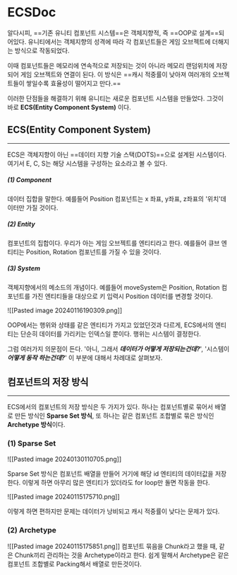 # ECSDoc

알다시피, ==기존 유니티 컴포넌트 시스템==은 객체지향적, 즉 ==OOP로 설계==되어있다. 유니티에서는 객체지향의 성격에 따라 각 컴포넌트들은 게임 오브젝트에 더해지는 방식으로 작동되었다.

이때 컴포넌트들은 메모리에 연속적으로 저장되는 것이 아니라 메모리 랜덤위치에 저장되어 게임 오브젝트와 연결이 된다. 이 방식은 ==캐시 적중률이 낮아져 여러개의 오브젝트들이 쌓일수록 효율성이 떨어지고 만다.==

이러한 단점들을 해결하기 위해 유니티는 새로운 컴포넌트 시스템을 만들었다. 그것이 바로 **ECS(Entity Component System)** 이다.










## ECS(Entity Component System)
---
ECS은 객체지향이 아닌 ==데이터 지향 기술 스택(DOTS)==으로 설계된 시스템이다.
여기서 E, C, S는 해당 시스템을 구성하는 요소라고 볼 수 있다.


##### (1) Component
데이터 집합을 말한다. 
예를들어 Position 컴포넌트는 x 좌표, y좌표, z좌표의 '위치'데이터만 가질 것이다.

##### (2) Entity
컴포넌트의 집합이다. 우리가 아는 게임 오브젝트를 엔티티라고 한다.
예를들어 큐브 엔티티는 Position, Rotation 컴포넌트를 가질 수 있을 것이다.

##### (3) System
객체지향에서의 메소드의 개념이다. 
예를들어 moveSystem은 Position, Rotation 컴포넌트를 가진 엔티티들을 대상으로 키 입력시 Position 데이터를 변경할 것이다.

![[Pasted image 20240116190309.png]]

OOP에서는 행위와 상태를 같은 엔티티가 가지고 있었던것과 다르게, ECS에서의 엔티티는 단순히 데이터를 가리키는 인덱스일 뿐이다. 행위는 시스템이 결정한다.

그럼 여러가지 의문점이 든다. '아니, 그래서 _**데이터가 어떻게 저장되는건데?**_', '시스템이 _**어떻게 동작 하는건데?**_' 이 부분에 대해서 차례대로 살펴보자.










## 컴포넌트의 저장 방식
---
ECS에서의 컴포넌트의 저장 방식은 두 가지가 있다. 하나는 컴포넌트별로 묶어서 배열로 만든 방식인 **Sparse Set 방식**, 또 하나는 같은 컴포넌트 조합별로 묶은 방식인 **Archetype 방식**이다.



### (1) Sparse Set
![[Pasted image 20240130110705.png]]

Sparse Set 방식은 컴포넌트 배열을 만들어 거기에 해당 id 엔티티의 데이터값을 저장한다.
이렇게 하면 아무리 많은 엔티티가 있더라도 for loop만 돌면 작동을 한다.


![[Pasted image 20240115175710.png]]


이렇게 하면 편하지만 문제는 데이터가 낭비되고 캐시 적중률이 낮다는 문제가 있다.







### (2) Archetype

![[Pasted image 20240115175851.png]]
컴포넌트 묶음을 Chunk라고 했을 때, 같은 Chunk끼리 관리하는 것을 Archetype이라고 한다. 쉽게 말해서 Archetype은 같은 컴포넌트 조합별로 Packing해서 배열로 만든것이다.


